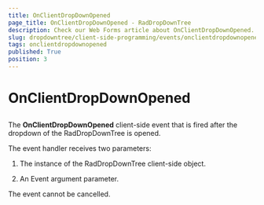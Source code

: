 ```yaml
---
title: OnClientDropDownOpened
page_title: OnClientDropDownOpened - RadDropDownTree
description: Check our Web Forms article about OnClientDropDownOpened.
slug: dropdowntree/client-side-programming/events/onclientdropdownopened
tags: onclientdropdownopened
published: True
position: 3
---
```


# OnClientDropDownOpened



## 

The **OnClientDropDownOpened** client-side event that is fired after the dropdown of the RadDropDownTree is opened.

The event handler receives two parameters:

1. The instance of the RadDropDownTree client-side object.

1. An Event argument parameter.

The event cannot be cancelled.
